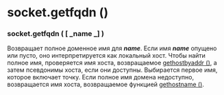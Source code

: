 # socket.getfqdn ()

### socket.getfqdn ( \[ _name _] )

Возвращает полное доменное имя для _**name**_. Если имя _**name**_ опущено или пусто, оно интерпретируется как локальный хост. Чтобы найти полное имя, проверяется имя хоста, возвращаемое [gethostbyaddr ()](socket.gethostbyaddr.md), а затем псевдонимы хоста, если они доступны. Выбирается первое имя, которое включает точку. Если полное имя домена недоступно, возвращается имя хоста, возвращаемое функцией [gethostname ()](socket.gethostname.md).
